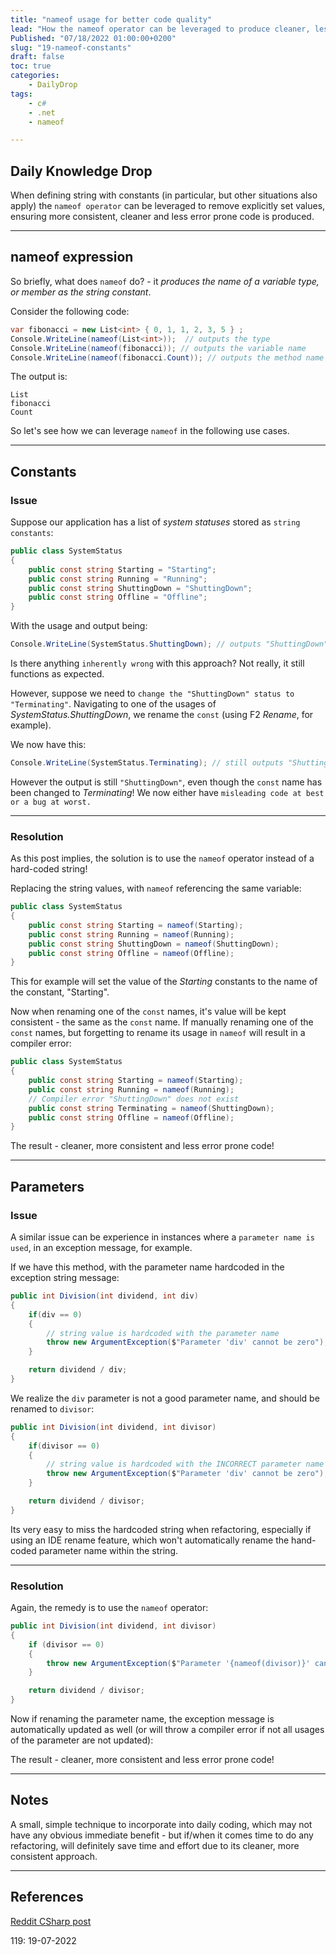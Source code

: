```yaml
---
title: "nameof usage for better code quality"
lead: "How the nameof operator can be leveraged to produce cleaner, less error prone code"
Published: "07/18/2022 01:00:00+0200"
slug: "19-nameof-constants"
draft: false
toc: true
categories:
    - DailyDrop
tags:
    - c#
    - .net
    - nameof

---
```


## Daily Knowledge Drop

When defining string with constants (in particular, but other situations also apply) the `nameof operator` can be leveraged to remove explicitly set values, ensuring more consistent, cleaner and less error prone code is produced.

---

## nameof expression

So briefly, what does `nameof` do? - it _produces the name of a variable type, or member as the string constant_.

Consider the following code:

``` csharp
var fibonacci = new List<int> { 0, 1, 1, 2, 3, 5 } ;
Console.WriteLine(nameof(List<int>));  // outputs the type
Console.WriteLine(nameof(fibonacci)); // outputs the variable name
Console.WriteLine(nameof(fibonacci.Count)); // outputs the method name
```

The output is:

``` terminal
List
fibonacci
Count
```

So let's see how we can leverage `nameof` in the following use cases.

---

## Constants
### Issue

Suppose our application has a list of _system statuses_ stored as `string constants`:

``` csharp
public class SystemStatus
{
    public const string Starting = "Starting";
    public const string Running = "Running";
    public const string ShuttingDown = "ShuttingDown";
    public const string Offline = "Offline";
}
```

With the usage and output being:

``` csharp
Console.WriteLine(SystemStatus.ShuttingDown); // outputs "ShuttingDown"
```

Is there anything `inherently wrong` with this approach? Not really, it still functions as expected.

However, suppose we need to `change the "ShuttingDown" status to "Terminating"`. Navigating to one of the usages of _SystemStatus.ShuttingDown_, we rename the `const` (using F2 _Rename_, for example).

We now have this:

``` csharp
Console.WriteLine(SystemStatus.Terminating); // still outputs "ShuttingDown"!
```

However the output is still `"ShuttingDown"`, even though the `const` name has been changed to _Terminating_! We now either have `misleading code at best or a bug at worst.`

---

### Resolution

As this post implies, the solution is to use the `nameof` operator instead of a hard-coded string!

Replacing the string values, with `nameof` referencing the same variable:

``` csharp
public class SystemStatus
{
    public const string Starting = nameof(Starting);
    public const string Running = nameof(Running);
    public const string ShuttingDown = nameof(ShuttingDown);
    public const string Offline = nameof(Offline);
}
```

This for example will set the value of the _Starting_ constants to the name of the constant, "Starting".

Now when renaming one of the `const` names, it's value will be kept consistent - the same as the `const` name. If manually renaming one of the `const` names, but forgetting to rename its usage in `nameof` will result in a compiler error:

``` csharp
public class SystemStatus
{
    public const string Starting = nameof(Starting);
    public const string Running = nameof(Running);
    // Compiler error "ShuttingDown" does not exist
    public const string Terminating = nameof(ShuttingDown);
    public const string Offline = nameof(Offline);
}
```

The result - cleaner, more consistent and less error prone code!

---

## Parameters

### Issue

A similar issue can be experience in instances where a `parameter name is used`, in an exception message, for example.

If we have this method, with the parameter name hardcoded in the exception string message:


``` csharp
public int Division(int dividend, int div)
{
    if(div == 0)
    {
        // string value is hardcoded with the parameter name
        throw new ArgumentException($"Parameter 'div' cannot be zero");
    }

    return dividend / div;
}
```

We realize the `div` parameter is not a good parameter name, and should be renamed to `divisor`:

``` csharp
public int Division(int dividend, int divisor)
{
    if(divisor == 0)
    {
        // string value is hardcoded with the INCORRECT parameter name
        throw new ArgumentException($"Parameter 'div' cannot be zero");
    }

    return dividend / divisor;
}
```

Its very easy to miss the hardcoded string when refactoring, especially if using an IDE rename feature, which won't automatically rename the hand-coded parameter name within the string.

---

### Resolution

Again, the remedy is to use the `nameof` operator:

``` csharp
public int Division(int dividend, int divisor)
{
    if (divisor == 0)
    {
        throw new ArgumentException($"Parameter '{nameof(divisor)}' cannot be zero");
    }

    return dividend / divisor;
}
```

Now if renaming the parameter name, the exception message is automatically updated as well (or will throw a compiler error if not all usages of the parameter are not updated):

The result - cleaner, more consistent and less error prone code!

---

## Notes

A small, simple technique to incorporate into daily coding, which may not have any obvious immediate benefit - but if/when it comes time to do any refactoring, will definitely save time and effort due to its cleaner, more consistent approach.

---

## References

[Reddit CSharp post](https://www.reddit.com/r/csharp/comments/v81c13/can_anyone_tell_me_the_point_of_this_syntax_im/)   

<?# DailyDrop ?>119: 19-07-2022<?#/ DailyDrop ?>
